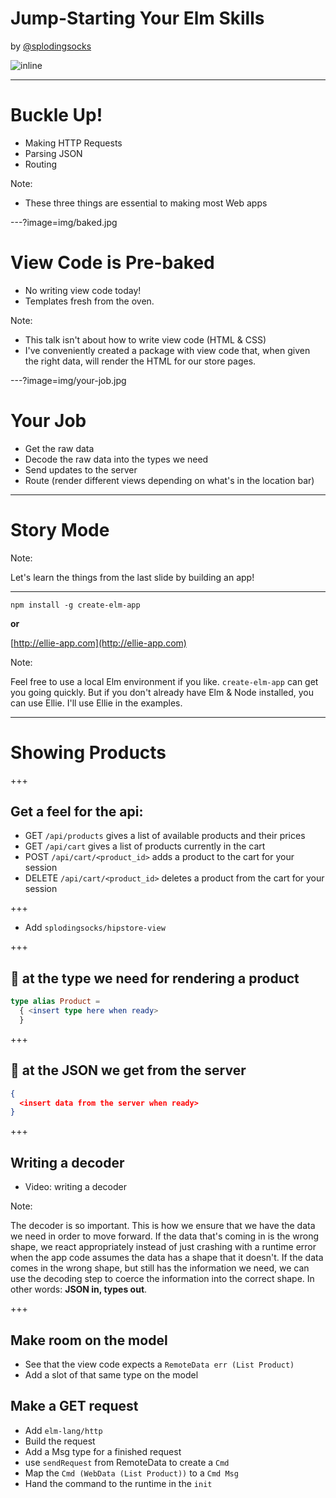 # Jump-Starting Your Elm Skills

by [@splodingsocks](https://twitter.com/splodingsocks)

![inline](https://pbs.twimg.com/profile_images/837067618875908096/H0oAwoDj.jpg)

--- 

# Buckle Up!

- Making HTTP Requests
- Parsing JSON
- Routing

Note:

- These three things are essential to making most Web apps

---?image=img/baked.jpg

# View Code is Pre-baked

- No writing view code today!
- Templates fresh from the oven.

Note:

- This talk isn't about how to write view code (HTML & CSS)
- I've conveniently created a package with view code that, when given the right data, will render the HTML for our store pages.

---?image=img/your-job.jpg

# Your Job

- Get the raw data
- Decode the raw data into the types we need
- Send updates to the server
- Route (render different views depending on what's in the location bar)

--- 

# Story Mode

Note:

Let's learn the things from the last slide by building an app!

---

`npm install -g create-elm-app`

**or**

[http://ellie-app.com](http://ellie-app.com)

Note:

Feel free to use a local Elm environment if you like. `create-elm-app` can get you going quickly. But if you don't already have Elm & Node installed, you can use Ellie. I'll use Ellie in the examples.

---

# Showing Products

+++

## Get a feel for the api:

- GET `/api/products` gives a list of available products and their prices
- GET `/api/cart` gives a list of products currently in the cart
- POST `/api/cart/<product_id>` adds a product to the cart for your session
- DELETE `/api/cart/<product_id>` deletes a product from the cart for your session

+++

- Add `splodingsocks/hipstore-view`

+++

## 👀 at the type we need for rendering a product

```elm
type alias Product =
  { <insert type here when ready>
  }
```

+++

## 👀 at the JSON we get from the server

```json
{
  <insert data from the server when ready>
}
```

+++

## Writing a decoder

- Video: writing a decoder

Note:

The decoder is so important. This is how we ensure that we have the data we need in order to move forward. If the data that's coming in is the wrong shape, we react appropriately instead of just crashing with a runtime error when the app code assumes the data has a shape that it doesn't. If the data comes in the wrong shape, but still has the information we need, we can use the decoding step to coerce the information into the correct shape. In other words: **JSON in, types out**.

+++

## Make room on the model

- See that the view code expects a `RemoteData err (List Product)`
- Add a slot of that same type on the model

## Make a GET request

- Add `elm-lang/http`
- Build the request
- Add a Msg type for a finished request
- use `sendRequest` from RemoteData to create a `Cmd`
- Map the `Cmd (WebData (List Product))` to a `Cmd Msg`
- Hand the command to the runtime in the `init`


